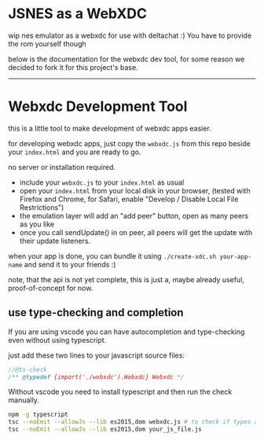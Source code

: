 # JSNES as a WebXDC

wip nes emulator as a webxdc for use with deltachat :) You have to provide the rom yourself though

below is the documentation for the webxdc dev tool, for some reason we decided to fork it for this project's base.

-----------------

# Webxdc Development Tool

this is a little tool to make development of webxdc apps easier.

for developing webxdc apps,
just copy the `webxdc.js` from this repo beside
your `index.html` and you are ready to go.

no server or installation required.

- include your `webxdc.js` to your `index.html` as usual
- open your `index.html` from your local disk in your browser,
  (tested with Firefox and Chrome, for Safari, enable "Develop / Disable Local File Restrictions")
- the emulation layer will add an "add peer" button,
  open as many peers as you like
- once you call sendUpdate() in on peer,
  all peers will get the update with their update listeners.

when your app is done, you can bundle it using `./create-xdc.sh your-app-name`
and send it to your friends :)

note, that the api is not yet complete,
this is just a, maybe already useful, proof-of-concept for now.

## use type-checking and completion

If you are using vscode you can have autocompletion and type-checking even without using typescript.

just add these two lines to your javascript source files:

```js
//@ts-check
/** @typedef {import('./webxdc').Webxdc} Webxdc */
```

Without vscode you need to install typescript and then run the check manually.

```sh
npm -g typescript
tsc --noEmit --allowJs --lib es2015,dom webxdc.js # to check if types and simulator are in sync
tsc --noEmit --allowJs --lib es2015,dom your_js_file.js
```
